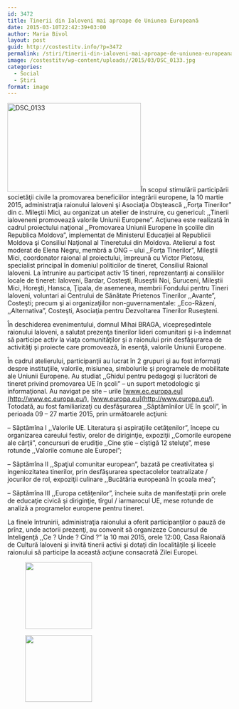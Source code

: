```yaml
---
id: 3472
title: Tinerii din Ialoveni mai aproape de Uniunea Europeană
date: 2015-03-10T22:42:39+03:00
author: Maria Bivol
layout: post
guid: http://costestitv.info/?p=3472
permalink: /stiri/tinerii-din-ialoveni-mai-aproape-de-uniunea-europeana/
image: /costestitv/wp-content/uploads//2015/03/DSC_0133.jpg
categories:
  - Social
  - Știri
format: image
---
```

[<img class="alignleft size-medium wp-image-3473" src="/costestitv/wp-content/uploads//2015/03/DSC_0133-300x200.jpg" alt="DSC_0133" width="300" height="200" srcset="http://costestitv.ddev.local/costestitv/wp-content/uploads//2015/03/DSC_0133-300x200.jpg 300w, http://costestitv.ddev.local/costestitv/wp-content/uploads//2015/03/DSC_0133.jpg 1024w, http://costestitv.ddev.local/costestitv/wp-content/uploads//2015/03/DSC_0133-90x60.jpg 90w, http://costestitv.ddev.local/costestitv/wp-content/uploads//2015/03/DSC_0133-180x120.jpg 180w, http://costestitv.ddev.local/costestitv/wp-content/uploads//2015/03/DSC_0133-95x64.jpg 95w" sizes="(max-width: 300px) 100vw, 300px" />](/costestitv/wp-content/uploads//2015/03/DSC_0133.jpg)În scopul stimulării participării societăţii civile la promovarea beneficiilor integrării europene, la 10 martie 2015, administraţia raionului Ialoveni şi Asociaţia Obştească ,,Forţa Tinerilor” din c. Mileştii Mici, au organizat un atelier de instruire, cu genericul: ,,Tinerii ialoveneni promovează valorile Uniunii Europene”. Acţiunea este realizată în cadrul proiectului naţional ,,Promovarea Uniunii Europene în şcolile din Republica Moldova”, implementat de Ministerul Educaţiei al Republicii Moldova şi Consiliul Naţional al Tineretului din Moldova. Atelierul a fost moderat de Elena Negru, membră a ONG &#8211; ului ,,Forţa Tinerilor”, Mileştii Mici, coordonator raional al proiectului, împreună cu Victor Pletosu, specialist principal în domeniul politicilor de tineret, Consiliul Raional Ialoveni. La întrunire au participat activ 15 tineri, reprezentanţi ai consiliilor locale de tineret: Ialoveni, Bardar, Costeşti, Ruseştii Noi, Suruceni, Mileştii Mici, Horeşti, Hansca, Ţipala, de asemenea, membrii Fondului pentru Tineri Ialoveni, voluntari ai Centrului de Sănătate Prietenos Tinerilor ,,Avante”, Costeşti; precum şi ai organizaţiilor non-guvernamentale: ,,Eco-Răzeni, ,,Alternativa”, Costeşti, Asociaţia pentru Dezvoltarea Tinerilor Ruseşteni.

În deschiderea evenimentului, domnul Mihai BRAGA, vicepreşedintele raionului Ialoveni, a salutat prezenţa tinerilor lideri comunitari şi i-a îndemnat să participe activ la viaţa comunităţilor şi a raionului prin desfăşurarea de activităţi şi proiecte care promovează, în esenţă, valorile Uniunii Europene.

În cadrul atelierului, participanţii au lucrat în 2 grupuri şi au fost informaţi despre instituţiile, valorile, misiunea, simbolurile şi programele de mobilitate ale Uniunii Europene. Au studiat ,,Ghidul pentru pedagogi şi lucrători de tineret privind promovarea UE în şcoli” – un suport metodologic şi informaţional. Au navigat pe site – urile [www.ec.europa.eu](http://www.ec.europa.eu/), [www.europa.eu](http://www.europa.eu/). Totodată, au fost familiarizaţi cu desfăşurarea ,,Săptămînilor UE în şcoli”, în perioada 09 – 27 martie 2015, prin următoarele acţiuni:

&#8211; Săptămîna I ,,Valorile UE. Literatura şi aspiraţiile cetăţenilor”, începe cu organizarea careului festiv, orelor de diriginţie, expoziţii ,,Comorile europene ale cărţii”, concursuri de erudiţie ,,Cine ştie – cîştigă 12 steluţe”, mese rotunde ,,Valorile comune ale Europei”;

&#8211; Săptămîna II ,,Spaţiul comunitar european”, bazată pe creativitatea şi ingeniozitatea tinerilor, prin desfăşurarea spectacolelor teatralizate / jocurilor de rol, expoziţii culinare ,,Bucătăria europeană în şcoala mea”;

&#8211; Săptămîna III ,,Europa cetăţenilor”, încheie suita de manifestaţii prin orele de educaţie civică şi diriginţie, tîrgul / iarmarocul UE, mese rotunde de analiză a programelor europene pentru tineret.

La finele întrunirii, administraţia raionului a oferit participanţilor o pauză de prînz, unde actorii prezenţi, au convenit să organizeze Concursul de Inteligenţă ,,Ce ? Unde ? Cînd ?” la 10 mai 2015, orele 12:00, Casa Raională de Cultură Ialoveni şi invită tinerii activi şi dotaţi din localităţile şi liceele raionului să participe la această acţiune consacrată Zilei Europei.

<div id='gallery-26' class='gallery galleryid-3472 gallery-columns-3 gallery-size-thumbnail'>
  <figure class='gallery-item'> 
  
  <div class='gallery-icon landscape'>
    <a href='http://costestitv.ddev.local/stiri/tinerii-din-ialoveni-mai-aproape-de-uniunea-europeana/attachment/dsc_0122-2/'><img width="150" height="150" src="http://costestitv.ddev.local/costestitv/wp-content/uploads//2015/03/DSC_0122-150x150.jpg" class="attachment-thumbnail size-thumbnail" alt="" /></a>
  </div></figure><figure class='gallery-item'> 
  
  <div class='gallery-icon landscape'>
    <a href='http://costestitv.ddev.local/stiri/tinerii-din-ialoveni-mai-aproape-de-uniunea-europeana/attachment/dsc_0137/'><img width="150" height="150" src="http://costestitv.ddev.local/costestitv/wp-content/uploads//2015/03/DSC_0137-150x150.jpg" class="attachment-thumbnail size-thumbnail" alt="" /></a>
  </div></figure>
</div>